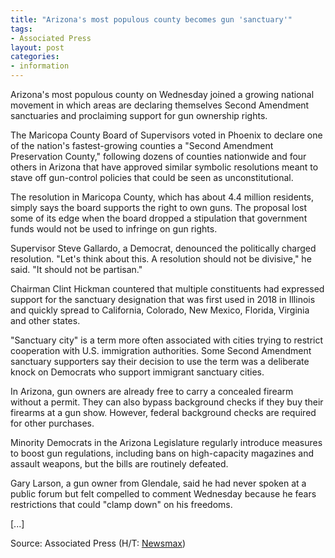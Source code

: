 ```yaml
---
title: "Arizona's most populous county becomes gun 'sanctuary'"
tags:
- Associated Press
layout: post
categories:
- information
---
```


Arizona's most populous county on Wednesday joined a growing national movement in which areas are declaring themselves Second Amendment sanctuaries and proclaiming support for gun ownership rights.

The Maricopa County Board of Supervisors voted in Phoenix to declare one of the nation's fastest-growing counties a "Second Amendment Preservation County," following dozens of counties nationwide and four others in Arizona that have approved similar symbolic resolutions meant to stave off gun-control policies that could be seen as unconstitutional.

The resolution in Maricopa County, which has about 4.4 million residents, simply says the board supports the right to own guns. The proposal lost some of its edge when the board dropped a stipulation that government funds would not be used to infringe on gun rights.

Supervisor Steve Gallardo, a Democrat, denounced the politically charged resolution. "Let's think about this. A resolution should not be divisive," he said. "It should not be partisan."

Chairman Clint Hickman countered that multiple constituents had expressed support for the sanctuary designation that was first used in 2018 in Illinois and quickly spread to California, Colorado, New Mexico, Florida, Virginia and other states.

"Sanctuary city" is a term more often associated with cities trying to restrict cooperation with U.S. immigration authorities. Some Second Amendment sanctuary supporters say their decision to use the term was a deliberate knock on Democrats who support immigrant sanctuary cities.

In Arizona, gun owners are already free to carry a concealed firearm without a permit. They can also bypass background checks if they buy their firearms at a gun show. However, federal background checks are required for other purchases.

Minority Democrats in the Arizona Legislature regularly introduce measures to boost gun regulations, including bans on high-capacity magazines and assault weapons, but the bills are routinely defeated.

Gary Larson, a gun owner from Glendale, said he had never spoken at a public forum but felt compelled to comment Wednesday because he fears restrictions that could "clamp down" on his freedoms.

\[...\]

Source: Associated Press (H/T: [Newsmax](https://www.newsmax.com/newsfront/guns/2020/02/26/id/955919/))

